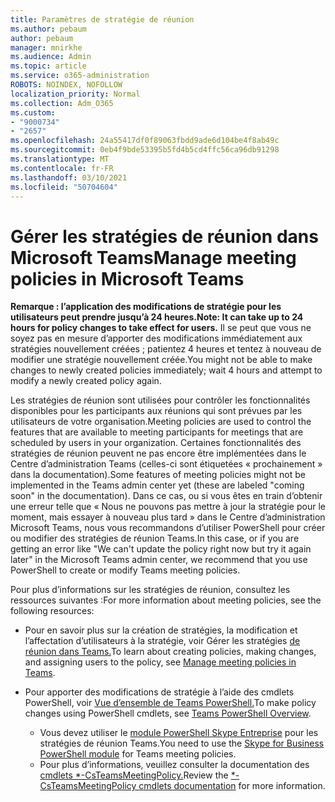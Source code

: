 ```yaml
---
title: Paramètres de stratégie de réunion
ms.author: pebaum
author: pebaum
manager: mnirkhe
ms.audience: Admin
ms.topic: article
ms.service: o365-administration
ROBOTS: NOINDEX, NOFOLLOW
localization_priority: Normal
ms.collection: Adm_O365
ms.custom:
- "9000734"
- "2657"
ms.openlocfilehash: 24a55417df0f89063fbdd9ade6d104be4f8ab49c
ms.sourcegitcommit: 0eb4f9bde53395b5fd4b5cd4ffc56ca96db91298
ms.translationtype: MT
ms.contentlocale: fr-FR
ms.lasthandoff: 03/10/2021
ms.locfileid: "50704604"
---
```

# <a name="manage-meeting-policies-in-microsoft-teams"></a><span data-ttu-id="abd7d-102">Gérer les stratégies de réunion dans Microsoft Teams</span><span class="sxs-lookup"><span data-stu-id="abd7d-102">Manage meeting policies in Microsoft Teams</span></span>

<span data-ttu-id="abd7d-103">**Remarque : l’application des modifications de stratégie pour les utilisateurs peut prendre jusqu’à 24 heures.**</span><span class="sxs-lookup"><span data-stu-id="abd7d-103">**Note: It can take up to 24 hours for policy changes to take effect for users.**</span></span> <span data-ttu-id="abd7d-104">Il se peut que vous ne soyez pas en mesure d’apporter des modifications immédiatement aux stratégies nouvellement créées ; patientez 4 heures et tentez à nouveau de modifier une stratégie nouvellement créée.</span><span class="sxs-lookup"><span data-stu-id="abd7d-104">You might not be able to make changes to newly created policies immediately; wait 4 hours and attempt to modify a newly created policy again.</span></span>

<span data-ttu-id="abd7d-105">Les stratégies de réunion sont utilisées pour contrôler les fonctionnalités disponibles pour les participants aux réunions qui sont prévues par les utilisateurs de votre organisation.</span><span class="sxs-lookup"><span data-stu-id="abd7d-105">Meeting policies are used to control the features that are available to meeting participants for meetings that are scheduled by users in your organization.</span></span> <span data-ttu-id="abd7d-106">Certaines fonctionnalités des stratégies de réunion peuvent ne pas encore être implémentées dans le Centre d’administration Teams (celles-ci sont étiquetées « prochainement » dans la documentation).</span><span class="sxs-lookup"><span data-stu-id="abd7d-106">Some features of meeting policies might not be implemented in the Teams admin center yet (these are labeled "coming soon" in the documentation).</span></span> <span data-ttu-id="abd7d-107">Dans ce cas, ou si vous êtes en train d’obtenir une erreur telle que « Nous ne pouvons pas mettre à jour la stratégie pour le moment, mais essayer à nouveau plus tard » dans le Centre d’administration Microsoft Teams, nous vous recommandons d’utiliser PowerShell pour créer ou modifier des stratégies de réunion Teams.</span><span class="sxs-lookup"><span data-stu-id="abd7d-107">In this case, or if you are getting an error like "We can't update the policy right now but try it again later" in the Microsoft Teams admin center, we recommend that you use PowerShell to create or modify Teams meeting policies.</span></span> 

<span data-ttu-id="abd7d-108">Pour plus d’informations sur les stratégies de réunion, consultez les ressources suivantes :</span><span class="sxs-lookup"><span data-stu-id="abd7d-108">For more information about meeting policies, see the following resources:</span></span>

- <span data-ttu-id="abd7d-109">Pour en savoir plus sur la création de stratégies, la modification et l’affectation d’utilisateurs à la stratégie, voir Gérer les stratégies [de réunion dans Teams.](https://docs.microsoft.com/microsoftteams/meeting-policies-in-teams)</span><span class="sxs-lookup"><span data-stu-id="abd7d-109">To learn about creating policies, making changes, and assigning users to the policy, see [Manage meeting policies in Teams](https://docs.microsoft.com/microsoftteams/meeting-policies-in-teams).</span></span>

- <span data-ttu-id="abd7d-110">Pour apporter des modifications de stratégie à l’aide des cmdlets PowerShell, voir [Vue d’ensemble de Teams PowerShell.](https://docs.microsoft.com/microsoftteams/teams-powershell-overview)</span><span class="sxs-lookup"><span data-stu-id="abd7d-110">To make policy changes using PowerShell cmdlets, see [Teams PowerShell Overview](https://docs.microsoft.com/microsoftteams/teams-powershell-overview).</span></span> 
    - <span data-ttu-id="abd7d-111">Vous devez utiliser le [module PowerShell Skype Entreprise](https://docs.microsoft.com/skypeforbusiness/set-up-your-computer-for-windows-powershell/download-and-install-the-skype-for-business-online-connector) pour les stratégies de réunion Teams.</span><span class="sxs-lookup"><span data-stu-id="abd7d-111">You need to use the [Skype for Business PowerShell module](https://docs.microsoft.com/skypeforbusiness/set-up-your-computer-for-windows-powershell/download-and-install-the-skype-for-business-online-connector) for Teams meeting policies.</span></span> 
    - <span data-ttu-id="abd7d-112">Pour plus d’informations, veuillez consulter la documentation des [cmdlets \*-CsTeamsMeetingPolicy.](https://docs.microsoft.com/search/?search=CsTeamsMeetingPolicy&view=skype-ps)</span><span class="sxs-lookup"><span data-stu-id="abd7d-112">Review the [\*-CsTeamsMeetingPolicy cmdlets documentation](https://docs.microsoft.com/search/?search=CsTeamsMeetingPolicy&view=skype-ps) for more information.</span></span>

